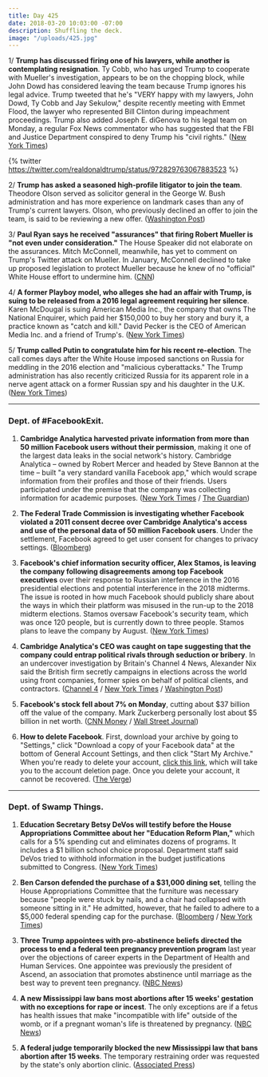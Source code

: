 ```yaml
---
title: Day 425
date: 2018-03-20 10:03:00 -07:00
description: Shuffling the deck.
image: "/uploads/425.jpg"
---
```


1/ **Trump has discussed firing one of his lawyers, while another is contemplating resignation**. Ty Cobb, who has urged Trump to cooperate with Mueller's investigation, appears to be on the chopping block, while John Dowd has considered leaving the team because Trump ignores his legal advice. Trump tweeted that he's "VERY happy with my lawyers, John Dowd, Ty Cobb and Jay Sekulow," despite recently meeting with Emmet Flood, the lawyer who represented Bill Clinton during impeachment proceedings. Trump also added Joseph E. diGenova to his legal team on Monday, a regular Fox News commentator who has suggested that the FBI and Justice Department conspired to deny Trump his "civil rights." ([New York Times](https://www.nytimes.com/2018/03/19/us/politics/trump-lawyers-mueller-russia-investigation.html))

{% twitter https://twitter.com/realdonaldtrump/status/972829763067883523 %}

2/ **Trump has asked a seasoned high-profile litigator to join the team**. Theodore Olson served as solicitor general in the George W. Bush administration and has more experience on landmark cases than any of Trump's current lawyers. Olson, who previously declined an offer to join the team, is said to be reviewing a new offer. ([Washington Post](https://www.washingtonpost.com/politics/trump-legal-team-seeks-to-add-gravitas-with-offer-to-star-gop-attorney-theodore-b-olson/2018/03/20/571f1e46-2c41-11e8-8ad6-fbc50284fce8_story.html))

3/ **Paul Ryan says he received "assurances" that firing Robert Mueller is "not even under consideration."** The House Speaker did not elaborate on the assurances. Mitch McConnell, meanwhile, has yet to comment on Trump's Twitter attack on Mueller. In January, McConnell declined to take up proposed legislation to protect Mueller because he knew of no "official" White House effort to undermine him. ([CNN](https://www.cnn.com/2018/03/20/politics/paul-ryan-assurances-mueller-not-fired/index.html))

4/ **A former Playboy model, who alleges she had an affair with Trump, is suing to be released from a 2016 legal agreement requiring her silence**. Karen McDougal is suing American Media Inc., the company that owns The National Enquirer, which paid her $150,000 to buy her story and bury it, a practice known as "catch and kill." David Pecker is the CEO of American Media Inc. and a friend of Trump's. ([New York Times](https://www.nytimes.com/2018/03/20/us/ex-playboy-model-sues-to-break-silence-on-trump.html))

5/ **Trump called Putin to congratulate him for his recent re-election**. The call comes days after the White House imposed sanctions on Russia for meddling in the 2016 election and "malicious cyberattacks." The Trump administration has also recently criticized Russia for its apparent role in a nerve agent attack on a former Russian spy and his daughter in the U.K. ([New York Times](https://www.nytimes.com/2018/03/20/us/politics/trump-says-he-congratulated-putin-on-his-re-election-and-they-may-meet-soon.html))

---

### Dept. of #FacebookExit.

1. **Cambridge Analytica harvested private information from more than 50 million Facebook users without their permission**, making it one of the largest data leaks in the social network's history. Cambridge Analytica – owned by Robert Mercer and headed by Steve Bannon at the time – built "a very standard vanilla Facebook app," which would scrape information from their profiles and those of their friends. Users participated under the premise that the company was collecting information for academic purposes. ([New York Times](https://www.nytimes.com/2018/03/17/us/politics/cambridge-analytica-trump-campaign.html) / [The Guardian](https://www.theguardian.com/news/2018/mar/17/cambridge-analytica-facebook-influence-us-election))

2. **The Federal Trade Commission is investigating whether Facebook violated a 2011 consent decree over Cambridge Analytica's access and use of the personal data of 50 million Facebook users**. Under the settlement, Facebook agreed to get user consent for changes to privacy settings. ([Bloomberg](https://www.bloomberg.com/news/articles/2018-03-20/ftc-said-to-be-probing-facebook-for-use-of-personal-data))

3. **Facebook's chief information security officer, Alex Stamos, is leaving the company following disagreements among top Facebook executives** over their response to Russian interference in the 2016 presidential elections and potential interference in the 2018 midterms. The issue is rooted in how much Facebook should publicly share about the ways in which their platform was misused in the run-up to the 2018 midterm elections. Stamos oversaw Facebook's security team, which was once 120 people, but is currently down to three people. Stamos plans to leave the company by August. ([New York Times](https://www.nytimes.com/2018/03/19/technology/facebook-alex-stamos.html))

4. **Cambridge Analytica's CEO was caught on tape suggesting that the company could entrap political rivals through seduction or bribery**. In an undercover investigation by Britain's Channel 4 News, Alexander Nix said the British firm secretly campaigns in elections across the world using front companies, former spies on behalf of political clients, and contractors. ([Channel 4](https://www.channel4.com/news/cambridge-analytica-revealed-trumps-election-consultants-filmed-saying-they-use-bribes-and-sex-workers-to-entrap-politicians-investigation) / [New York Times](https://www.nytimes.com/2018/03/19/us/cambridge-analytica-alexander-nix.html) / [Washington Post](https://www.washingtonpost.com/news/the-switch/wp/2018/03/19/cambridge-analytica-ceo-appears-to-talk-about-using-bribes-and-sex-workers-to-sway-elections-on-secretly-recorded-news-video/))

5. **Facebook's stock fell about 7% on Monday**, cutting about $37 billion off the value of the company. Mark Zuckerberg personally lost about $5 billion in net worth. ([CNN Money](http://money.cnn.com/2018/03/19/news/companies/zuckerberg-net-worth/index.html) / [Wall Street Journal](https://www.wsj.com/articles/facebook-is-pummeled-by-user-data-blowback-1521561322))

6. **How to delete Facebook**. First, download your archive by going to "Settings," click "Download a copy of your Facebook data" at the bottom of General Account Settings, and then click "Start My Archive." When you're ready to delete your account, [click this link](https://www.facebook.com/help/delete_account), which will take you to the account deletion page. Once you delete your account, it cannot be recovered. ([The Verge](https://www.theverge.com/2018/3/20/17142806/how-to-delete-facebook-page-account-data-privacy))

---

### Dept. of Swamp Things.

1. **Education Secretary Betsy DeVos will testify before the House Appropriations Committee about her "Education Reform Plan,"** which calls for a 5% spending cut and eliminates dozens of programs. It includes a $1 billion school choice proposal. Department staff said DeVos tried to withhold information in the budget justifications submitted to Congress. ([New York Times](https://www.nytimes.com/2018/03/20/us/politics/education-secretary-devos-reorganization-plan-union.html))

2. **Ben Carson defended the purchase of a $31,000 dining set**, telling the House Appropriations Committee that the furniture was necessary because "people were stuck by nails, and a chair had collapsed with someone sitting in it." He admitted, however, that he failed to adhere to a $5,000 federal spending cap for the purchase. ([Bloomberg](https://www.bloomberg.com/news/articles/2018-03-20/hud-s-carson-denies-trying-to-mislead-public-in-furniture-furor) / [New York Times](https://www.nytimes.com/2018/03/20/us/ben-carson-hud-dining-room.html))

3. **Three Trump appointees with pro-abstinence beliefs directed the process to end a federal teen pregnancy prevention program** last year over the objections of career experts in the Department of Health and Human Services. One appointee was previously the president of Ascend, an association that promotes abstinence until marriage as the best way to prevent teen pregnancy. ([NBC News](https://www.nbcnews.com/politics/politics-news/notes-emails-reveal-trump-appointees-war-end-hhs-teen-pregnancy-n857686))

4. **A new Mississippi law bans most abortions after 15 weeks' gestation with no exceptions for rape or incest**. The only exceptions are if a fetus has health issues that make "incompatible with life" outside of the womb, or if a pregnant woman's life is threatened by pregnancy. ([NBC News](https://www.nbcnews.com/politics/politics-news/mississippi-gov-signs-nation-s-toughest-abortion-restrictions-n858031))

5. **A federal judge temporarily blocked the new Mississippi law that bans abortion after 15 weeks**. The temporary restraining order was requested by the state's only abortion clinic. ([Associated Press](https://apnews.com/6c55a98736194980a29ddeba3ec71e00))
